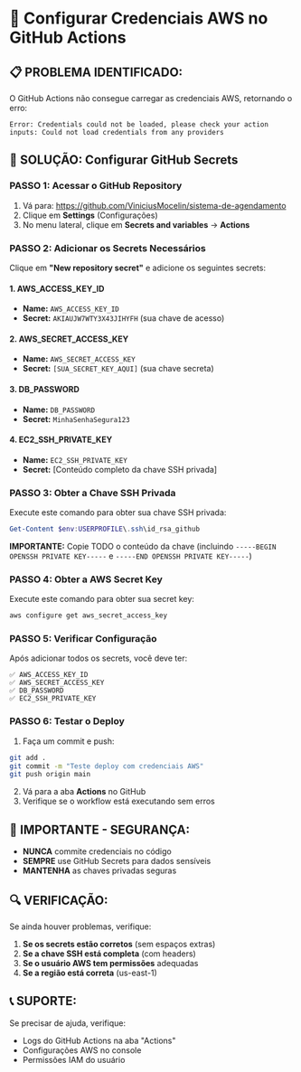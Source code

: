 # 🔐 Configurar Credenciais AWS no GitHub Actions

## 📋 **PROBLEMA IDENTIFICADO:**
O GitHub Actions não consegue carregar as credenciais AWS, retornando o erro:
```
Error: Credentials could not be loaded, please check your action inputs: Could not load credentials from any providers
```

## 🔧 **SOLUÇÃO: Configurar GitHub Secrets**

### **PASSO 1: Acessar o GitHub Repository**
1. Vá para: https://github.com/ViniciusMocelin/sistema-de-agendamento
2. Clique em **Settings** (Configurações)
3. No menu lateral, clique em **Secrets and variables** → **Actions**

### **PASSO 2: Adicionar os Secrets Necessários**

Clique em **"New repository secret"** e adicione os seguintes secrets:

#### **1. AWS_ACCESS_KEY_ID**
- **Name:** `AWS_ACCESS_KEY_ID`
- **Secret:** `AKIAUJW7WTY3X43JIHYFH` (sua chave de acesso)

#### **2. AWS_SECRET_ACCESS_KEY**
- **Name:** `AWS_SECRET_ACCESS_KEY`
- **Secret:** `[SUA_SECRET_KEY_AQUI]` (sua chave secreta)

#### **3. DB_PASSWORD**
- **Name:** `DB_PASSWORD`
- **Secret:** `MinhaSenhaSegura123`

#### **4. EC2_SSH_PRIVATE_KEY**
- **Name:** `EC2_SSH_PRIVATE_KEY`
- **Secret:** [Conteúdo completo da chave SSH privada]

### **PASSO 3: Obter a Chave SSH Privada**

Execute este comando para obter sua chave SSH privada:

```powershell
Get-Content $env:USERPROFILE\.ssh\id_rsa_github
```

**IMPORTANTE:** Copie TODO o conteúdo da chave (incluindo `-----BEGIN OPENSSH PRIVATE KEY-----` e `-----END OPENSSH PRIVATE KEY-----`)

### **PASSO 4: Obter a AWS Secret Key**

Execute este comando para obter sua secret key:

```powershell
aws configure get aws_secret_access_key
```

### **PASSO 5: Verificar Configuração**

Após adicionar todos os secrets, você deve ter:

```
✅ AWS_ACCESS_KEY_ID
✅ AWS_SECRET_ACCESS_KEY  
✅ DB_PASSWORD
✅ EC2_SSH_PRIVATE_KEY
```

### **PASSO 6: Testar o Deploy**

1. Faça um commit e push:
```bash
git add .
git commit -m "Teste deploy com credenciais AWS"
git push origin main
```

2. Vá para a aba **Actions** no GitHub
3. Verifique se o workflow está executando sem erros

## 🚨 **IMPORTANTE - SEGURANÇA:**

- **NUNCA** commite credenciais no código
- **SEMPRE** use GitHub Secrets para dados sensíveis
- **MANTENHA** as chaves privadas seguras

## 🔍 **VERIFICAÇÃO:**

Se ainda houver problemas, verifique:

1. **Se os secrets estão corretos** (sem espaços extras)
2. **Se a chave SSH está completa** (com headers)
3. **Se o usuário AWS tem permissões** adequadas
4. **Se a região está correta** (us-east-1)

## 📞 **SUPORTE:**

Se precisar de ajuda, verifique:
- Logs do GitHub Actions na aba "Actions"
- Configurações AWS no console
- Permissões IAM do usuário
